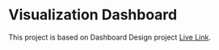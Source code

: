 # Visualization Dashboard

This project is based on Dashboard Design project [Live Link](https://visualization-dashboard-think-evolve.netlify.app).

